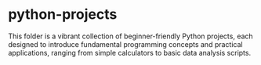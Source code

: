 # python-projects
This folder is a vibrant collection of beginner-friendly Python projects, each designed to introduce fundamental programming concepts and practical applications, ranging from simple calculators to basic data analysis scripts.
